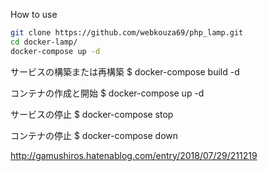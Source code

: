How to use

```bash
git clone https://github.com/webkouza69/php_lamp.git
cd docker-lamp/
docker-compose up -d
```
サービスの構築または再構築
$ docker-compose build -d

コンテナの作成と開始
$ docker-compose up -d

サービスの停止
$ docker-compose stop

コンテナの停止
$ docker-compose down

http://gamushiros.hatenablog.com/entry/2018/07/29/211219

